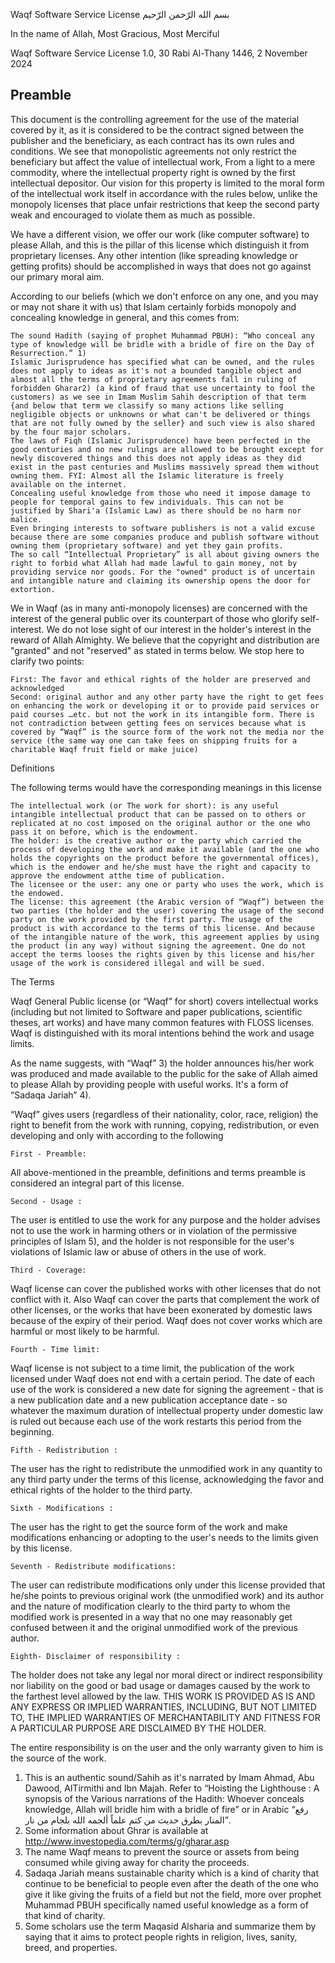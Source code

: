 Waqf Software Service License
بسم الله الرّحمن الرّحيم

In the name of Allah, Most Gracious, Most Merciful

Waqf Software Service License 1.0, 30 Rabi Al-Thany 1446, 2 November 2024

## Preamble

This document is the controlling agreement for the use of the material covered by it, as it is considered to be the contract signed between the publisher and the beneficiary, as each contract has its own rules and conditions. We see that monopolistic agreements not only restrict the beneficiary but affect the value of intellectual work, From a light to a mere commodity, where the intellectual property right is owned by the first intellectual depositor. Our vision for this property is limited to the moral form of the intellectual work itself in accordance with the rules below, unlike the monopoly licenses that place unfair restrictions that keep the second party weak and encouraged to violate them as much as possible.

We have a different vision, we offer our work (like computer software) to please Allah, and this is the pillar of this license which distinguish it from proprietary licenses. Any other intention (like spreading knowledge or getting profits) should be accomplished in ways that does not go against our primary moral aim.

According to our beliefs (which we don't enforce on any one, and you may or may not share it with us) that Islam certainly forbids monopoly and concealing knowledge in general, and this comes from:

    The sound Hadith (saying of prophet Muhammad PBUH): “Who conceal any type of knowledge will be bridle with a bridle of fire on the Day of Resurrection.” 1)
    Islamic Jurisprudence has specified what can be owned, and the rules does not apply to ideas as it's not a bounded tangible object and almost all the terms of proprietary agreements fall in ruling of forbidden Gharar2) (a kind of fraud that use uncertainty to fool the customers) as we see in Imam Muslim Sahih description of that term {and below that term we classify so many actions like selling negligible objects or unknowns or what can't be delivered or things that are not fully owned by the seller} and such view is also shared by the four major scholars.
    The laws of Fiqh (Islamic Jurisprudence) have been perfected in the good centuries and no new rulings are allowed to be brought except for newly discovered things and this does not apply ideas as they did exist in the past centuries and Muslims massively spread them without owning them. FYI: Almost all the Islamic literature is freely available on the internet.
    Concealing useful knowledge from those who need it impose damage to people for temporal gains to few individuals. This can not be justified by Shari'a (Islamic Law) as there should be no harm nor malice.
    Even bringing interests to software publishers is not a valid excuse because there are some companies produce and publish software without owning them (proprietary software) and yet they gain profits.
    The so call “Intellectual Proprietary” is all about giving owners the right to forbid what Allah had made lawful to gain money, not by providing service nor goods. For the "owned" product is of uncertain and intangible nature and claiming its ownership opens the door for extortion.

We in Waqf (as in many anti-monopoly licenses) are concerned with the interest of the general public over its counterpart of those who glorify self-interest. We do not lose sight of our interest in the holder's interest in the reward of Allah Almighty. We believe that the copyright and distribution are "granted" and not "reserved" as stated in terms below. We stop here to clarify two points:

    First: The favor and ethical rights of the holder are preserved and acknowledged
    Second: original author and any other party have the right to get fees on enhancing the work or developing it or to provide paid services or paid courses …etc. but not the work in its intangible form. There is not contradiction between getting fees on services because what is covered by “Waqf” is the source form of the work not the media nor the service (the same way one can take fees on shipping fruits for a charitable Waqf fruit field or make juice)

Definitions

The following terms would have the corresponding meanings in this license

    The intellectual work (or The work for short): is any useful intangible intellectual product that can be passed on to others or replicated at no cost imposed on the original author or the one who pass it on before, which is the endowment.
    The holder: is the creative author or the party which carried the process of developing the work and make it available (and the one who holds the copyrights on the product before the governmental offices), which is the endower and he/she must have the right and capacity to approve the endowment atthe time of publication.
    The licensee or the user: any one or party who uses the work, which is the endowed.
    The license: this agreement (the Arabic version of “Waqf”) between the two parties (the holder and the user) covering the usage of the second party on the work provided by the first party. The usage of the product is with accordance to the terms of this license. And because of the intangible nature of the work, this agreement applies by using the product (in any way) without signing the agreement. One do not accept the terms looses the rights given by this license and his/her usage of the work is considered illegal and will be sued.

The Terms

Waqf General Public license (or “Waqf” for short) covers intellectual works (including but not limited to Software and paper publications, scientific theses, art works) and have many common features with FLOSS licenses. Waqf is distinguished with its moral intentions behind the work and usage limits.

As the name suggests, with “Waqf” 3) the holder announces his/her work was produced and made available to the public for the sake of Allah aimed to please Allah by providing people with useful works. It's a form of “Sadaqa Jariah” 4).

“Waqf” gives users (regardless of their nationality, color, race, religion) the right to benefit from the work with running, copying, redistribution, or even developing and only with according to the following

    First - Preamble:

All above-mentioned in the preamble, definitions and terms preamble is considered an integral part of this license.

    Second - Usage :

The user is entitled to use the work for any purpose and the holder advises not to use the work in harming others or in violation of the permissive principles of Islam 5), and the holder is not responsible for the user's violations of Islamic law or abuse of others in the use of work.

    Third - Coverage:

Waqf license can cover the published works with other licenses that do not conflict with it. Also Waqf can cover the parts that complement the work of other licenses, or the works that have been exonerated by domestic laws because of the expiry of their period. Waqf does not cover works which are harmful or most likely to be harmful.

    Fourth - Time limit:

Waqf license is not subject to a time limit, the publication of the work licensed under Waqf does not end with a certain period. The date of each use of the work is considered a new date for signing the agreement - that is a new publication date and a new publication acceptance date - so whatever the maximum duration of intellectual property under domestic law is ruled out because each use of the work restarts this period from the beginning.

    Fifth - Redistribution :

The user has the right to redistribute the unmodified work in any quantity to any third party under the terms of this license, acknowledging the favor and ethical rights of the holder to the third party.

    Sixth - Modifications :

The user has the right to get the source form of the work and make modifications enhancing or adopting to the user's needs to the limits given by this license.

    Seventh - Redistribute modifications:

The user can redistribute modifications only under this license provided that he/she points to previous original work (the unmodified work) and its author and the nature of modification clearly to the third party to whom the modified work is presented in a way that no one may reasonably get confused between it and the original unmodified work of the previous author.

    Eighth- Disclaimer of responsibility :

The holder does not take any legal nor moral direct or indirect responsibility nor liability on the good or bad usage or damages caused by the work to the farthest level allowed by the law. THIS WORK IS PROVIDED AS IS AND ANY EXPRESS OR IMPLIED WARRANTIES, INCLUDING, BUT NOT LIMITED TO, THE IMPLIED WARRANTIES OF MERCHANTABILITY AND FITNESS FOR A PARTICULAR PURPOSE ARE DISCLAIMED BY THE HOLDER.

The entire responsibility is on the user and the only warranty given to him is the source of the work.

1) This is an authentic sound/Sahih as it's narrated by Imam Ahmad, Abu Dawood, AlTirmithi and Ibn Majah. Refer to “Hoisting the Lighthouse : A synopsis of the Various narrations of the Hadith: Whoever conceals knowledge, Allah will bridle him with a bridle of fire” or in Arabic “رفع المنار بطرق حديث من كتم علماً ألجمه الله بلجام من نار”.
2) Some information about Ghrar is available at http://www.investopedia.com/terms/g/gharar.asp
3) The name Waqf means to prevent the source or assets from being consumed while giving away for charity the proceeds.
4) Sadaqa Jariah means sustainable charity which is a kind of charity that continue to be beneficial to people even after the death of the one who give it like giving the fruits of a field but not the field, more over prophet Muhammad PBUH specifically named useful knowledge as a form of that kind of charity.
5) Some scholars use the term Maqasid Alsharia and summarize them by saying that it aims to protect people rights in religion, lives, sanity, breed, and properties.

